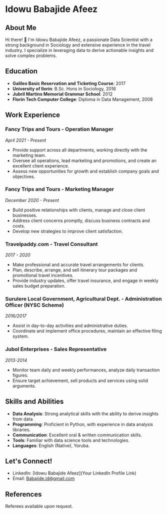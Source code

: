 # Idowu Babajide Afeez

## About Me

Hi there! 👋 I'm Idowu Babajide Afeez, a passionate Data Scientist with a strong background in Sociology and extensive experience in the travel industry. I specialize in leveraging data to derive actionable insights and solve complex problems.

## Education

- **Galileo Basic Reservation and Ticketing Course**: 2017
- **University of Ilorin**: B.Sc. Hons in Sociology, 2016
- **Jubril Martins Memorial Grammar School**: 2012
- **Florin Tech Computer College**: Diploma in Data Management, 2008

## Work Experience

### Fancy Trips and Tours - Operation Manager
*April 2021 - Present*

- Provide support across all departments, working directly with the marketing team.
- Oversee all operations, lead marketing and promotions, and create an excellent client experience.
- Assess new opportunities for growth and establish company goals and objectives.

### Fancy Trips and Tours - Marketing Manager
*December 2020 - Present*

- Build positive relationships with clients, manage and close client businesses.
- Address client concerns promptly, discuss business contracts and costs.
- Develop new strategies to improve client satisfaction.

### Travelpaddy.com - Travel Consultant
*2017 - 2020*

- Make professional and accurate travel arrangements for clients.
- Plan, describe, arrange, and sell itinerary tour packages and promotional travel incentives.
- Provide industry updates, offer travel insurance, and engage in weekly sales budget preparation.

### Surulere Local Government, Agricultural Dept. - Administration Officer (NYSC Scheme)
*2016/2017*

- Assist in day-to-day activities and administrative duties.
- Coordinate and implement office procedures, maintain an effective filing system.

### Jubol Enterprises - Sales Representative
*2013-2014*

- Monitor team daily and weekly performances, analyze daily transaction figures.
- Ensure target achievement, sell products and services using solid arguments.

## Skills and Abilities

- **Data Analysis**: Strong analytical skills with the ability to derive insights from data.
- **Programming**: Proficient in Python, with experience in data analysis libraries.
- **Communication**: Excellent oral & written communication skills.
- **Tools**: Familiar with data science tools and technologies.
- **Languages**: English (Native), Yoruba.

## Let's Connect!

- LinkedIn: [Idowu Babajide Afeez](Your LinkedIn Profile Link)
- Email: [Babajide.id@gmail.com](mailto:Babajide.id@gmail.com)

## References

Referees available upon request.
